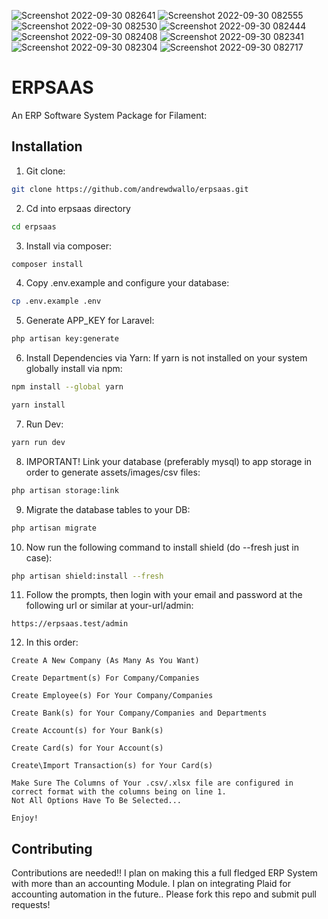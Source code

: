 ![Screenshot 2022-09-30 082641](https://user-images.githubusercontent.com/104294090/193270018-f88cff1a-5169-491b-9065-75fc9c375d18.png)
![Screenshot 2022-09-30 082555](https://user-images.githubusercontent.com/104294090/193270019-6f06ae46-d0ee-4c75-b418-9f3d5132a66d.png)
![Screenshot 2022-09-30 082530](https://user-images.githubusercontent.com/104294090/193270020-9003caee-0b95-4ad4-ac1c-7f2a20f259a6.png)
![Screenshot 2022-09-30 082444](https://user-images.githubusercontent.com/104294090/193270021-b792fb8d-fe77-47b2-8541-57f66ec7861a.png)
![Screenshot 2022-09-30 082408](https://user-images.githubusercontent.com/104294090/193270023-d12f8f57-73e1-4a9d-bca5-eacf7b6631a1.png)
![Screenshot 2022-09-30 082341](https://user-images.githubusercontent.com/104294090/193270025-b41aaa3a-f00d-4d9d-a97d-97ca4ee32d4e.png)
![Screenshot 2022-09-30 082304](https://user-images.githubusercontent.com/104294090/193270027-6f932801-53d8-44b8-84cd-4e796fb5046a.png)
![Screenshot 2022-09-30 082717](https://user-images.githubusercontent.com/104294090/193270017-02620516-7a8d-490c-bc0c-028b8af7bd7a.png)
# ERPSAAS 

An ERP Software System Package for Filament:

## Installation

1. Git clone:

```bash
git clone https://github.com/andrewdwallo/erpsaas.git
```

2. Cd into erpsaas directory

```bash
cd erpsaas
```

3. Install via composer:
```bash
composer install
```
4. Copy .env.example and configure your database:
```bash
cp .env.example .env
```

5. Generate APP_KEY for Laravel:
```bash
php artisan key:generate
```

6. Install Dependencies via Yarn:
If yarn is not installed on your system globally install via npm:

```bash
npm install --global yarn
```

```bash
yarn install
```

7. Run Dev:
```bash
yarn run dev
```

8. IMPORTANT! Link your database (preferably mysql) to app storage in order to generate assets/images/csv files:
```bash
php artisan storage:link
```

9. Migrate the database tables to your DB:
```bash
php artisan migrate
```

10. Now run the following command to install shield (do --fresh just in case):
```bash
php artisan shield:install --fresh
```

11. Follow the prompts, then login with your email and password at the following url or similar at your-url/admin:
```
https://erpsaas.test/admin 
```

12. In this order:
```
Create A New Company (As Many As You Want)
```
```
Create Department(s) For Company/Companies
```
```
Create Employee(s) For Your Company/Companies
```
```
Create Bank(s) for Your Company/Companies and Departments
```
```
Create Account(s) for Your Bank(s)
```
```
Create Card(s) for Your Account(s)
```
```
Create\Import Transaction(s) for Your Card(s)
```
```
Make Sure The Columns of Your .csv/.xlsx file are configured in correct format with the columns being on line 1.
Not All Options Have To Be Selected...
```
```
Enjoy!
```

## Contributing
Contributions are needed!!
I plan on making this a full fledged ERP System with more than an accounting Module.
I plan on integrating Plaid for accounting automation in the future..
Please fork this repo and submit pull requests!
